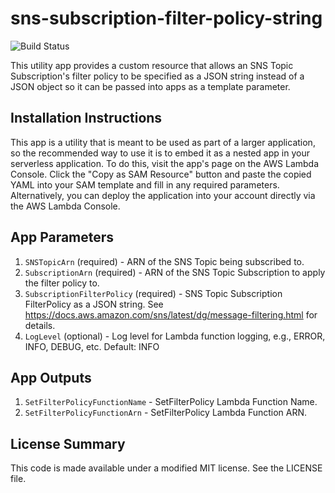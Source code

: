 # sns-subscription-filter-policy-string

![Build Status](https://codebuild.us-east-1.amazonaws.com/badges?uuid=eyJlbmNyeXB0ZWREYXRhIjoidEVpU1Nmd0gzaEtUaE1XWGo3OVY3dmVDTVRBUllsUXFlbTZZQS9pZkRDaGhKZFZkczZEQVJLcEovQko3VmpYeHZrQ24wL041bWI4SWUyUUxJMDhHbXRBPSIsIml2UGFyYW1ldGVyU3BlYyI6IjZESXdFTTJBd2RWZGVKSXEiLCJtYXRlcmlhbFNldFNlcmlhbCI6MX0%3D&branch=master)

This utility app provides a custom resource that allows an SNS Topic Subscription's filter policy to be specified as a JSON string instead of a JSON object so it can be passed into apps as a template parameter.

## Installation Instructions

This app is a utility that is meant to be used as part of a larger application, so the recommended way to use it is to embed it as a nested app in your serverless application. To do this, visit the app's page on the AWS Lambda Console. Click the "Copy as SAM Resource" button and paste the copied YAML into your SAM template and fill in any required parameters. Alternatively, you can deploy the application into your account directly via the AWS Lambda Console.

## App Parameters

1. `SNSTopicArn` (required) - ARN of the SNS Topic being subscribed to.
1. `SubscriptionArn` (required) - ARN of the SNS Topic Subscription to apply the filter policy to.
1. `SubscriptionFilterPolicy` (required) - SNS Topic Subscription FilterPolicy as a JSON string. See https://docs.aws.amazon.com/sns/latest/dg/message-filtering.html for details.
1. `LogLevel` (optional) - Log level for Lambda function logging, e.g., ERROR, INFO, DEBUG, etc. Default: INFO

## App Outputs

1. `SetFilterPolicyFunctionName` - SetFilterPolicy Lambda Function Name.
1. `SetFilterPolicyFunctionArn` - SetFilterPolicy Lambda Function ARN.

## License Summary

This code is made available under a modified MIT license. See the LICENSE file.

